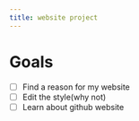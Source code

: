 ```yaml
---
title: website project
---
```


# Goals
- [ ] Find a reason for my website
- [ ] Edit the style(why not)
- [ ] Learn about github website
